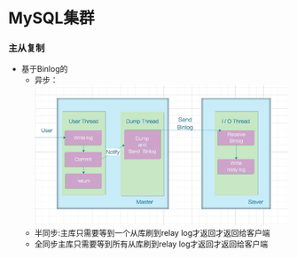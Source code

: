 MySQL集群
======

### 主从复制
- 基于Binlog的
    - 异步：![](.集群_images/6c946a0a.png)
    - 半同步:主库只需要等到一个从库刷到relay log才返回才返回给客户端
    - 全同步主库只需要等到所有从库刷到relay log才返回才返回给客户端